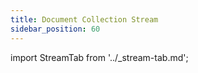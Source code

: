 ```yaml
---
title: Document Collection Stream
sidebar_position: 60
---
```


import StreamTab from '../_stream-tab.md';

<StreamTab />
